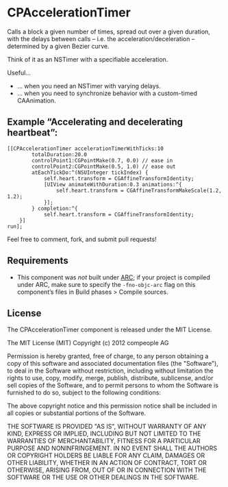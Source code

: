 CPAccelerationTimer
===================

Calls a block a given number of times, spread out over a given duration, with the delays between calls – i.e. the acceleration/deceleration – determined by a given Bezier curve.

Think of it as an NSTimer with a specifiable acceleration.

Useful…
- … when you need an NSTimer with varying delays.
- … when you need to synchronize behavior with a custom-timed CAAnimation.

Example “Accelerating and decelerating heartbeat”:
---------

	[[CPAccelerationTimer accelerationTimerWithTicks:10
			totalDuration:20.0
			controlPoint1:CGPointMake(0.7, 0.0) // ease in
			controlPoint2:CGPointMake(0.5, 1.0) // ease out
			atEachTickDo:^(NSUInteger tickIndex) {
				self.heart.transform = CGAffineTransformIdentity;
				[UIView animateWithDuration:0.3 animations:^{
					self.heart.transform = CGAffineTransformMakeScale(1.2, 1.2);
				}];
			} completion:^{
				self.heart.transform = CGAffineTransformIdentity;
		}]
	run];

Feel free to comment, fork, and submit pull requests!

Requirements
------------
* This component was _not_ built under [ARC](http://developer.apple.com/library/ios/#releasenotes/ObjectiveC/RN-TransitioningToARC/_index.html); if your project is compiled under ARC, make sure to specify the `-fno-objc-arc` flag on this component’s files in Build phases > Compile sources.

License
-------
The CPAccelerationTimer component is released under the MIT License.

The MIT License (MIT)
Copyright (c) 2012 compeople AG

Permission is hereby granted, free of charge, to any person obtaining a copy of this software and associated documentation files (the "Software"), to deal in the Software without restriction, including without limitation the rights to use, copy, modify, merge, publish, distribute, sublicense, and/or sell copies of the Software, and to permit persons to whom the Software is furnished to do so, subject to the following conditions:

The above copyright notice and this permission notice shall be included in all copies or substantial portions of the Software.

THE SOFTWARE IS PROVIDED "AS IS", WITHOUT WARRANTY OF ANY KIND, EXPRESS OR IMPLIED, INCLUDING BUT NOT LIMITED TO THE WARRANTIES OF MERCHANTABILITY, FITNESS FOR A PARTICULAR PURPOSE AND NONINFRINGEMENT. IN NO EVENT SHALL THE AUTHORS OR COPYRIGHT HOLDERS BE LIABLE FOR ANY CLAIM, DAMAGES OR OTHER LIABILITY, WHETHER IN AN ACTION OF CONTRACT, TORT OR OTHERWISE, ARISING FROM, OUT OF OR IN CONNECTION WITH THE SOFTWARE OR THE USE OR OTHER DEALINGS IN THE SOFTWARE.
